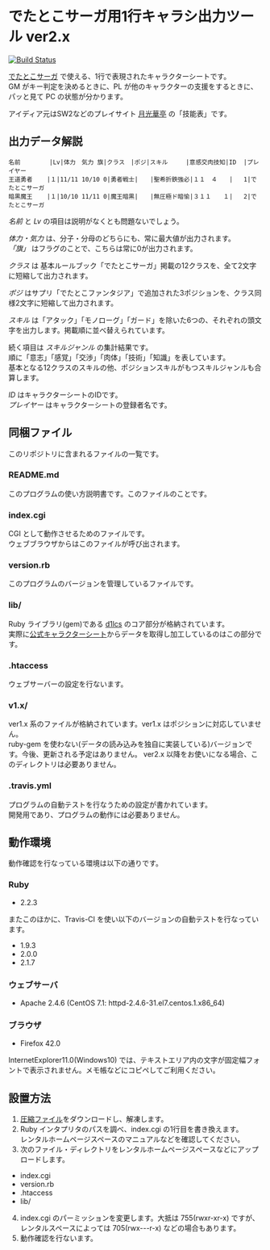 # でたとこサーガ用1行キャラシ出力ツール ver2.x

[![Build Status](https://travis-ci.org/koi-chan/detatoko-1line-charasheet.svg?branch=master)](https://travis-ci.org/koi-chan/detatoko-1line-charasheet)

[でたとこサーガ](http://detatoko-saga.com/) で使える、1行で表現されたキャラクターシートです。  
GM がキー判定を決めるときに、PL が他のキャラクターの支援をするときに、パッと見て PC の状態が分かります。

アイディア元はSW2などのプレイサイト [月光華亭](http://geekou.net/) の「技能表」です。

## 出力データ解説

```
名前        |Lv|体力　気力 旗|クラス　|ポジ|スキル　　　|意感交肉技知|ID  |プレイヤー
王道勇者    |１|11/11 10/10 0|勇者戦士|　　|聖希折鉄強必|１１　４　　|   1|でたとこサーガ
暗黒魔王    |１|10/10 11/11 0|魔王暗黒|　　|無圧極ド暗愉|３１１　　１|   2|でたとこサーガ
```

_名前_ と _Lv_ の項目は説明がなくとも問題ないでしょう。

_体力・気力_ は、分子・分母のどちらにも、常に最大値が出力されます。  
_「旗」_ はフラグのことで、こちらは常に0が出力されます。

_クラス_ は 基本ルールブック「でたとこサーガ」掲載の12クラスを、全て2文字に短縮して出力されます。

_ポジ_ はサプリ「でたとこファンタジア」で追加された3ポジションを、クラス同様2文字に短縮して出力されます。

_スキル_ は「アタック」「モノローグ」「ガード」を除いた6つの、それぞれの頭文字を出力します。掲載順に並べ替えられています。

続く項目は _スキルジャンル_ の集計結果です。  
順に「意志」「感覚」「交渉」「肉体」「技術」「知識」を表しています。  
基本となる12クラスのスキルの他、ポジションスキルがもつスキルジャンルも合算します。

_ID_ はキャラクターシートのIDです。  
_プレイヤー_ はキャラクターシートの登録者名です。


## 同梱ファイル

このリポジトリに含まれるファイルの一覧です。

### README.md

このプログラムの使い方説明書です。このファイルのことです。

### index.cgi

CGI として動作させるためのファイルです。  
ウェブブラウザからはこのファイルが呼び出されます。

### version.rb

このプログラムのバージョンを管理しているファイルです。

### lib/

Ruby ライブラリ(gem)である [d1lcs](https://rubygems.org/gems/d1lcs) のコア部分が格納されています。  
実際に[公式キャラクターシート](http://detatoko-saga.com/character/)からデータを取得し加工しているのはこの部分です。

### .htaccess

ウェブサーバーの設定を行ないます。

### v1.x/

ver1.x 系のファイルが格納されています。ver1.x はポジションに対応していません。  
ruby-gem を使わない(データの読み込みを独自に実装している)バージョンです。今後、更新される予定はありません。
ver2.x 以降をお使いになる場合、このディレクトリは必要ありません。

### .travis.yml

プログラムの自動テストを行なうための設定が書かれています。  
開発用であり、プログラムの動作には必要ありません。


## 動作環境

動作確認を行なっている環境は以下の通りです。

### Ruby

* 2.2.3

またこのほかに、Travis-CI を使い以下のバージョンの自動テストを行なっています。

* 1.9.3
* 2.0.0
* 2.1.7

### ウェブサーバ

* Apache 2.4.6 (CentOS 7.1: httpd-2.4.6-31.el7.centos.1.x86_64)

### ブラウザ

* Firefox 42.0

InternetExplorer11.0(Windows10) では、テキストエリア内の文字が固定幅フォントで表示されません。メモ帳などにコピペしてご利用ください。


## 設置方法

1. [圧縮ファイル](https://github.com/koi-chan/detatoko-1line-charasheet/releases/download/v2.2/Detatoko1LineCharaSheetCGI_2.2.zip)をダウンロードし、解凍します。
2. Ruby インタプリタのパスを調べ、index.cgi の1行目を書き換えます。  
レンタルホームページスペースのマニュアルなどを確認してください。
3. 次のファイル・ディレクトリをレンタルホームページスペースなどにアップロードします。  
  * index.cgi
  * version.rb
  * .htaccess
  * lib/
4. index.cgi のパーミッションを変更します。大抵は 755(rwxr-xr-x) ですが、レンタルスペースによっては 705(rwx---r-x) などの場合もあります。
5. 動作確認を行ないます。
